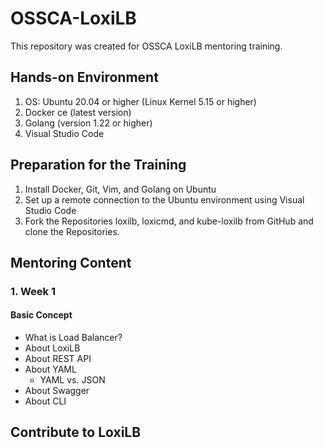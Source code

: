 # OSSCA-LoxiLB

This repository was created for OSSCA LoxiLB mentoring training.

## Hands-on Environment

1. OS: Ubuntu 20.04 or higher (Linux Kernel 5.15 or higher)
2. Docker ce (latest version)
3. Golang (version 1.22 or higher)
4. Visual Studio Code

## Preparation for the Training

1. Install Docker, Git, Vim, and Golang on Ubuntu 
2. Set up a remote connection to the Ubuntu environment using Visual Studio Code
3. Fork the Repositories loxilb, loxicmd, and kube-loxilb from GitHub and clone the Repositories.

## Mentoring Content 

### 1. Week 1 

#### Basic Concept 
- What is Load Balancer?
- About LoxiLB 
- About REST API
- About YAML 
    - YAML vs. JSON 
- About Swagger 
- About CLI


## Contribute to LoxiLB 

